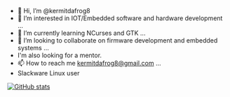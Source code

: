 - 👋 Hi, I’m @kermitdafrog8
- 👀 I’m interested in IOT/Embedded software and hardware development ...
- 🌱 I’m currently learning NCurses and GTK ...
- 💞️ I’m looking to collaborate on firmware development and embedded systems ...
- I'm also looking for a mentor.
- 📫 How to reach me kermitdafrog8@gmail.com ...
- Slackware Linux user

<!---
kermitdafrog8/kermitdafrog8 is a ✨ special ✨ repository because its `README.md` (this file) appears on your GitHub profile.
You can click the Preview link to take a look at your changes.
--->

[![GitHub stats](https://github-readme-stats.vercel.app/api?username=kermitdafrog8)](https://github.com/anuraghazra/github-readme-stats)
